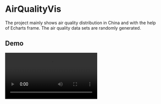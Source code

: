 # AirQualityVis
The project mainly shows air quality distribution in China and with the help of Echarts frame. The air quality data sets are randomly generated.  

## Demo
<video src="http://v2v.cc/~j/theora_testsuite/320x240.ogg" controls>
  你的浏览器不支持 <code>video</code> 标签。
</video>
